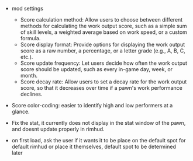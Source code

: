 - mod settings
    - Score calculation method: Allow users to choose between different methods for calculating the work output score, such as a simple sum of skill levels, a weighted average based on work speed, or a custom formula.
    - Score display format: Provide options for displaying the work output score as a raw number, a percentage, or a letter grade (e.g., A, B, C, etc.).
    - Score update frequency: Let users decide how often the work output score should be updated, such as every in-game day, week, or month.
    - Score decay rate: Allow users to set a decay rate for the work output score, so that it decreases over time if a pawn's work performance declines.

- Score color-coding: easier to identify high and low performers at a glance.
- Fix the stat, it currently does not display in the stat window of the pawn, and doesnt update properly in rimhud.
- on first load, ask the user if it wants it to be place on the default spot for default rimhud or place it themselves, default spot to be determined later